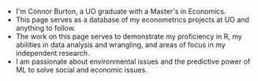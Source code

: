 - I'm Connor Burton, a UO graduate with a Master's in Economics.
- This page serves as a database of my econometrics projects at UO and anything to follow.
- The work on this page serves to demonstrate my proficiency in R, my abilities in data analysis and wrangling, and areas of focus in my independent research. 
- I am passionate about environmental issues and the predictive power of ML to solve social and economic issues. 


